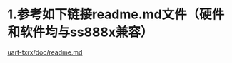 # 1.参考如下链接readme.md文件（硬件和软件均与ss888x兼容）

[uart-txrx/doc/readme.md](../../../ss881x/uart-txrx/doc/readme.md)

